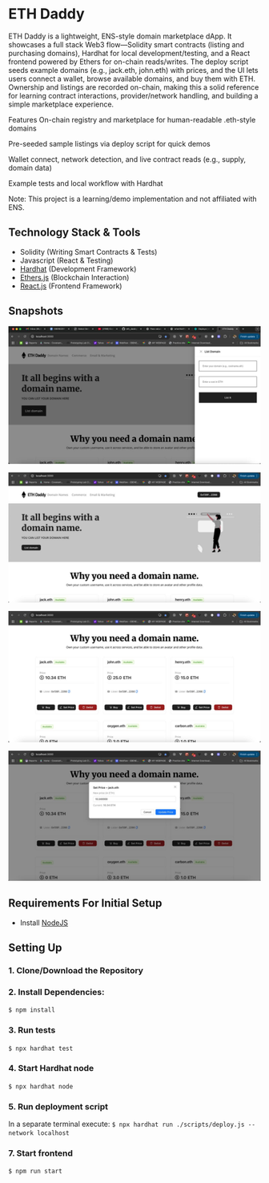# ETH Daddy 

ETH Daddy is a lightweight, ENS-style domain marketplace dApp. It showcases a full stack Web3 flow—Solidity smart contracts (listing and purchasing domains), Hardhat for local development/testing, and a React frontend powered by Ethers for on-chain reads/writes. The deploy script seeds example domains (e.g., jack.eth, john.eth) with prices, and the UI lets users connect a wallet, browse available domains, and buy them with ETH. Ownership and listings are recorded on-chain, making this a solid reference for learning contract interactions, provider/network handling, and building a simple marketplace experience.

Features
On-chain registry and marketplace for human-readable .eth-style domains

Pre-seeded sample listings via deploy script for quick demos

Wallet connect, network detection, and live contract reads (e.g., supply, domain data)

Example tests and local workflow with Hardhat

Note: This project is a learning/demo implementation and not affiliated with ENS.

## Technology Stack & Tools

- Solidity (Writing Smart Contracts & Tests)
- Javascript (React & Testing)
- [Hardhat](https://hardhat.org/) (Development Framework)
- [Ethers.js](https://docs.ethers.io/v5/) (Blockchain Interaction)
- [React.js](https://reactjs.org/) (Frontend Framework)

## Snapshots
![alt text](public/image-1.png)

![alt text](public/image-2.png)

![alt text](public/image-3.png)

![alt text](public/image-4.png)


## Requirements For Initial Setup
- Install [NodeJS](https://nodejs.org/en/)

## Setting Up
### 1. Clone/Download the Repository

### 2. Install Dependencies:
`$ npm install`

### 3. Run tests
`$ npx hardhat test`

### 4. Start Hardhat node
`$ npx hardhat node`

### 5. Run deployment script
In a separate terminal execute:
`$ npx hardhat run ./scripts/deploy.js --network localhost`

### 7. Start frontend
`$ npm run start`